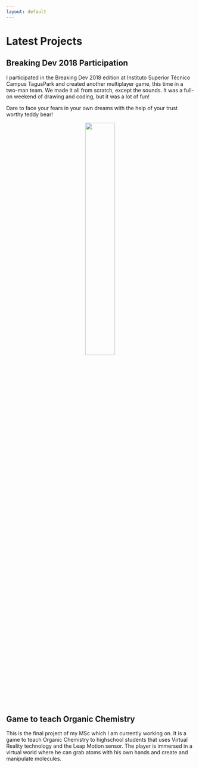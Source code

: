```yaml
---
layout: default
---
```


# Latest Projects


## Breaking Dev 2018 Participation

I participated in the Breaking Dev 2018 edition at Instituto Superior Técnico Campus TagusPark and created another multiplayer game, this time in a two-man team. We made it all from scratch, except the sounds. It was a full-on weekend of drawing and coding, but it was a lot of fun!

Dare to face your fears in your own dreams with the help of your trust worthy teddy bear!

<p align="center">
    <img src="https://github.com/iris-rod/portfolio/blob/master/img/KD_screenshot.png?raw=true" width="40%"/>
</p>


## Game to teach Organic Chemistry
This is the final project of my MSc which I am currently working on. It is a game to teach Organic Chemistry to highschool students that uses Virtual Reality technology and the Leap Motion sensor. The player is immersed in a virtual world where he can grab atoms with his own hands and create and manipulate molecules.






